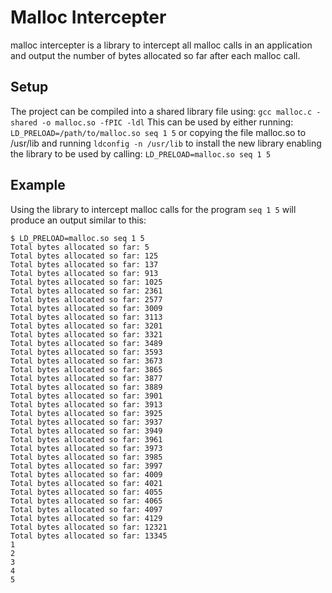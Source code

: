 # Malloc Intercepter
malloc intercepter is a library to intercept all malloc calls in an application and output the number of bytes allocated so far after each malloc call.

## Setup
The project can be compiled into a shared library file using:
`gcc malloc.c -shared -o malloc.so -fPIC -ldl`
This can be used by either running:
`LD_PRELOAD=/path/to/malloc.so seq 1 5`
or copying the file malloc.so to /usr/lib and running
`ldconfig -n /usr/lib`
to install the new library enabling the library to be used by calling:
`LD_PRELOAD=malloc.so seq 1 5`

## Example
Using the library to intercept malloc calls for the program `seq 1 5` will produce an output similar to this:

```
$ LD_PRELOAD=malloc.so seq 1 5
Total bytes allocated so far: 5
Total bytes allocated so far: 125
Total bytes allocated so far: 137
Total bytes allocated so far: 913
Total bytes allocated so far: 1025
Total bytes allocated so far: 2361
Total bytes allocated so far: 2577
Total bytes allocated so far: 3009
Total bytes allocated so far: 3113
Total bytes allocated so far: 3201
Total bytes allocated so far: 3321
Total bytes allocated so far: 3489
Total bytes allocated so far: 3593
Total bytes allocated so far: 3673
Total bytes allocated so far: 3865
Total bytes allocated so far: 3877
Total bytes allocated so far: 3889
Total bytes allocated so far: 3901
Total bytes allocated so far: 3913
Total bytes allocated so far: 3925
Total bytes allocated so far: 3937
Total bytes allocated so far: 3949
Total bytes allocated so far: 3961
Total bytes allocated so far: 3973
Total bytes allocated so far: 3985
Total bytes allocated so far: 3997
Total bytes allocated so far: 4009
Total bytes allocated so far: 4021
Total bytes allocated so far: 4055
Total bytes allocated so far: 4065
Total bytes allocated so far: 4097
Total bytes allocated so far: 4129
Total bytes allocated so far: 12321
Total bytes allocated so far: 13345
1
2
3
4
5
```


